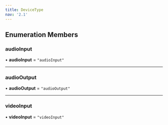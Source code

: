 ```yaml
---
title: DeviceType
nav: '2.1'
---
```


## Enumeration Members

### audioInput

• **audioInput** = `"audioInput"`

---

### audioOutput

• **audioOutput** = `"audioOutput"`

---

### videoInput

• **videoInput** = `"videoInput"`
